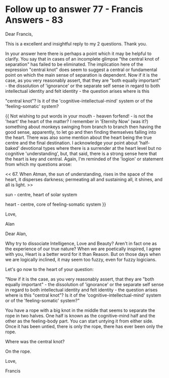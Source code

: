 # Follow up to answer 77 - Francis Answers - 83

Dear Francis,

This is a excellent and insightful reply to my 2 questions. Thank you.

In your answer here there is perhaps a point which it may be helpful to clarify. You say that in cases of an incomplete glimpse &quot;the central knot of separation&quot; has failed to be eliminated. The implication here of the expression &quot;central knot&quot; does seem to suggest a central or fundamental point on which the main sense of separation is dependent. Now if it is the case, as you very reasonably assert, that they are &quot;both equally important&quot; - the dissolution of 'ignorance' or the separate self sense in regard to both intellectual identity and felt identity - the question arises where is this&nbsp;

&quot;central knot&quot;? Is it of the 'cognitive-intellectual-mind' system or of the 'feeling-somatic' system?

{{ Not wishing to put words in your mouth - heaven forfend! - is not the 'heart' the heart of the matter? I remember in 'Eternity Now' (was it?) something about monkeys swinging from branch to branch then having the good sense, apparently, to let go and then finding themselves falling into the heart. There was also some mention about the heart being the true centre and the final destination. I acknowledge your point about 'half-baked' devotional types where there is a surrender at the heart level but no cognitive 'understanding', but, that said, there is a strong sense here that the heart is key and central. Again, I'm reminded of the 'logion' or statement from which my questions arose:

&lt;&lt; 67. When Atman, the sun of understanding, rises in the space of the heart, it disperses darkness; permeating all and sustaining all, it shines, and all is light. &gt;&gt;&nbsp;

sun - centre, heart of solar system

heart - centre, core of feeling-somatic system }}

Love,

Alan

Dear Alan,&nbsp;

Why try to dissociate Intelligence, Love and Beauty? Aren't in fact one as the experience of our true nature? When we are poetically inspired, I agree with you, Heart is a better word for it than Reason. But on those days when we are logically inclined, it may seem too fuzzy, even for fuzzy logicians.

Let's go now to the heart of your question:

&quot;Now if it is the case, as you very reasonably assert, that they are &quot;both equally important&quot; - the dissolution of 'ignorance' or the separate self sense in regard to both intellectual identity and felt identity - the question arises where is this &quot;central knot&quot;? Is it of the 'cognitive-intellectual-mind' system or of the 'feeling-somatic' system?&quot;

You have a rope with a big knot in the middle that seems to separate the rope in two halves. One half is known as the cognitive-mind half and the other as the feeling-body part. You can start untying it from either side. Once it has been untied, there is only the rope, there has ever been only the rope. 

Where was the central knot? 

On the rope.

Love,

Francis

